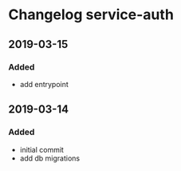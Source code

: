 # Changelog service-auth

## 2019-03-15
### Added
  - add entrypoint

## 2019-03-14
### Added
  - initial commit
  - add db migrations
